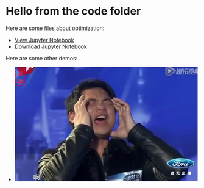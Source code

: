 # Hello from the code folder

Here are some files about optimization:
- [View Jupyter Notebook](Zhang-westvaco.html)
- [Download Jupyter Notebook](Zhang-westvaco.html)

Here are some other demos:
- ![Here is a picture](867603ac5db2d24cf765dbb0f48474dca6de7ef4.jpg)
